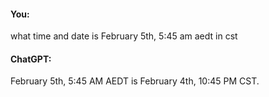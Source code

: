 #### You:
what time and date is February 5th, 5:45 am aedt in cst

#### ChatGPT:
February 5th, 5:45 AM AEDT is February 4th, 10:45 PM CST.
